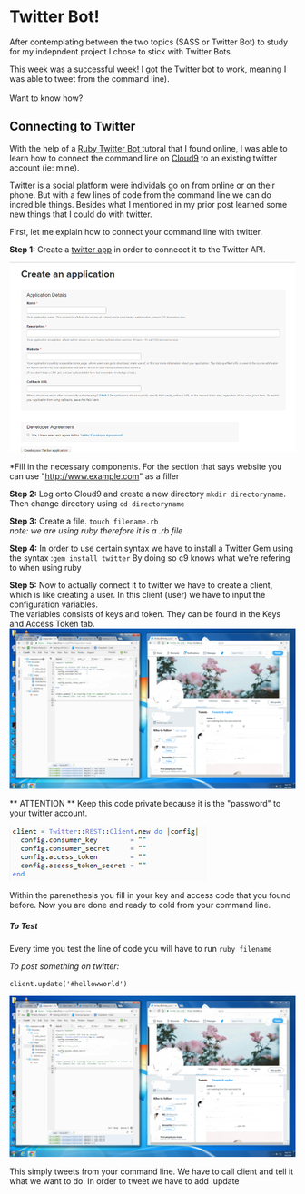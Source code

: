 # Twitter Bot! 

After contemplating between the two topics (SASS or Twitter Bot) to study for my indepndent project I chose to stick with Twitter Bots. 

This week was a successful week! I got the Twitter bot to work, meaning I was able to tweet from the command line). 
<br> <br> 
Want to know how?

## Connecting to Twitter 
With the help of a [Ruby Twitter Bot  ](http://www.codebycodes.com/blog/2015/08/31/creating-a-simeple-twitter-bot-with-ruby) tutoral that I found online, I was able to learn how to connect the command line on [Cloud9](https://c9.io) to an existing twitter account (ie: mine).

Twitter is a social platform were individals go on from online or on their phone. But with a few lines of code from the command line we can do incredible things. Besides what I mentioned in my prior post learned some new things that I could do with twitter. 

First, let me explain how to connect your command line with twitter. 

**Step 1:** Create a [twitter app](https://apps.twitter.com/) in order to conneect it to the Twitter API. 

<img src="../images/twitterapp.png">

*Fill in the necessary components. For the section that says website you can use  "http://www.example.com" as a filler 

**Step 2:** Log onto Cloud9 and create a new directory ``` mkdir directoryname ```. Then change directory using ```cd directoryname```

**Step 3:** Create a file.  ``` touch filename.rb ```<br> 
*_note: we are using ruby therefore it is a .rb file_*

**Step 4:** In order to use certain syntax we have to install a Twitter Gem using the syntax :``` gem install twitter ```  By doing so c9 knows what we're refering to when using ruby <br> 


**Step 5:** Now to actually connect it to twitter we have to create a client, which is like creating a user. In this client (user) we have to input the configuration variables. 
<br>
The variables consists of keys and token. They can be found in the Keys and Access Token tab. <br> 
<img src=../images/myex.png> 
<br> 

** ATTENTION ** Keep this code private because it is the "password" to your twitter account. 

<img src=../images/client.png> <br>

Within the parenethesis you fill in your key and access code that you found before. Now you are done and ready to cold from your command line. 



##### To Test

Every time you test the line of code you will have to run ```ruby filename```

_To post something on twitter:_ 

```
client.update('#hellowworld')
```

<img src=../images/myex.png>

This simply tweets from your command line. We have to call client and tell it what we want to do. In order to tweet we have to add .update